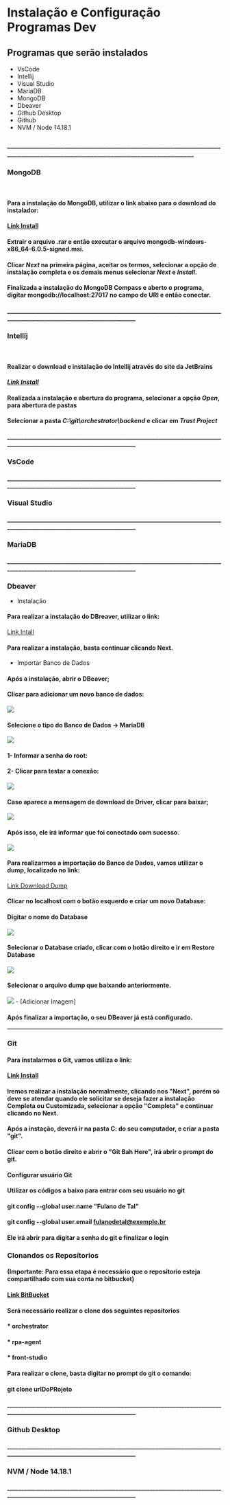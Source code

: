 # Instalação e Configuração Programas Dev

## Programas que serão instalados

* VsCode
* Intellij
* Visual Studio
* MariaDB
* MongoDB
* Dbeaver
* Github Desktop
* Github
* NVM / Node 14.18.1
### ________________________________________________________________________________________________________________________
### MongoDB
<br>

#### __Para a instalação do MongoDB, utilizar o link abaixo para o download do instalador:__

#### [Link Install](https://agapys365-my.sharepoint.com/:u:/g/personal/nicolas_rocha_agapys_com/EYBdIzJ0_5hHtejwxYr_oZMBqwGJ5NAJZTk00g1R1CJ8UA?e=TYcIoe)

#### Extrair o arquivo .rar e então executar o arquivo mongodb-windows-x86_64-6.0.5-signed.msi.

#### Clicar *Next* na primeira página, aceitar os termos, selecionar a opção de instalação completa e os demais menus selecionar *Next* e *Install*.

#### Finalizada a instalação do MongoDB Compass e aberto o programa, digitar mongodb://localhost:27017 no campo de URI e então conectar.

#### ________________________________________________________________________________________________________________________
### Intellij
<br>

#### __Realizar o download e instalação do Intellij através do site da JetBrains__

#### *[Link Install](https://www.jetbrains.com/pt-br/idea/download/#section=windows)*

#### Realizada a instalação e abertura do programa, selecionar a opção *Open*, para abertura de pastas

#### Selecionar a pasta *C:\git\orchestrator\backend* e clicar em *Trust Project*



#### 

#### ________________________________________________________________________________________________________________________
### VsCode

#### ________________________________________________________________________________________________________________________
### Visual Studio

#### ________________________________________________________________________________________________________________________
### MariaDB

#### ________________________________________________________________________________________________________________________
### Dbeaver

* Instalação
#### Para realizar a instalação do DBreaver, utilizar o link:
[Link Intall](https://dbeaver.io/download/)
#### Para realizar a instalação, basta continuar clicando Next.

* Importar Banco de Dados
#### Após a instalação, abrir o DBeaver;
#### Clicar para adicionar um novo banco de dados:
![](https://raw.githubusercontent.com/NathanBergmann/Testes/Main/ImagensMd/dbeaverNewDatabase.png)
#### Selecione o tipo do Banco de Dados -> MariaDB
![](https://raw.githubusercontent.com/NathanBergmann/Testes/Main/ImagensMd/dbeaverSelectMariaDb.png)
#### 1- Informar a senha do root:
#### 2- Clicar para testar a conexão:
![](https://raw.githubusercontent.com/NathanBergmann/Testes/Main/ImagensMd/dbeaverTestConection.png)
#### Caso aparece a mensagem de download de Driver, clicar para baixar;
![](https://github.com/NathanBergmann/Testes/blob/Main/ImagensMd/dbeaverDownloadDriverFiles.png?raw=true)
#### Após isso, ele irá informar que foi conectado com sucesso.
![](https://raw.githubusercontent.com/NathanBergmann/Testes/Main/ImagensMd/dbeaverResultConnection.png)

#### Para realizarmos a importação do Banco de Dados, vamos utilizar o dump, localizado no link:
[Link Download Dump](https://agapys365-my.sharepoint.com/:u:/g/personal/nicolas_rocha_agapys_com/ES_UWGg5s1tJq6R0S-lh2l8BpRksbIC09gPehDFyO7xgSg?e=PhYKOb)

#### Clicar no localhost com o botão esquerdo e criar um novo Database:

#### Digitar o nome do Database
![](https://raw.githubusercontent.com/NathanBergmann/Testes/Desk/ImagensMd/dbeaverNameDatabase.png)

#### Selecionar o Database criado, clicar com o botão direito e ir em Restore Database
![](https://raw.githubusercontent.com/NathanBergmann/Testes/Desk/ImagensMd/dbeaverRestoreDatabase.png)
 
#### Selecionar o arquivo dump que baixando anteriormente.
![](C:\git\Testes\ImagensMd\selecetDatabaseImport.png) - [Adicionar Imagem]

#### Após finalizar a importação, o seu DBeaver já está configurado.
________________________________________________________________________________________________________________________
### Git

#### Para instalarmos o Git, vamos utiliza o link:
#### [Link Install](https://git-scm.com/download/win)

#### Iremos realizar a instalação normalmente, clicando nos "Next", porém só deve se atendar quando ele solicitar se deseja fazer a instalação Completa ou Customizada, selecionar a opção "Completa" e continuar clicando no Next.

#### Após a instação, deverá ir na pasta C: do seu computador, e criar a pasta "git".
#### Clicar com o botão direito e abrir o "Git Bah Here", irá abrir o prompt do git.


#### __Configurar usuário Git__
#### Utilizar os códigos a baixo para entrar com seu usuário no git

#### git config --global user.name "Fulano de Tal"
#### git config --global user.email fulanodetal@exemplo.br

#### Ele irá abrir para digitar a senha do git e finalizar o login

### __Clonandos os Reposítorios__
#### __(Importante: Para essa etapa é necessário que o reposítorio esteja compartilhado com sua conta no bitbucket)__
#### [Link BitBucket](https://bitbucket.org/roboteasy/workspace/repositories)

#### Será necessário realizar o clone dos seguintes reposítorios
#### * orchestrator
#### * rpa-agent
#### * front-studio

#### Para realizar o clone, basta digitar no prompt do git o comando:
#### git clone urlDoPRojeto


#### ________________________________________________________________________________________________________________________
### Github Desktop

#### ________________________________________________________________________________________________________________________
### NVM / Node 14.18.1

#### ________________________________________________________________________________________________________________________
